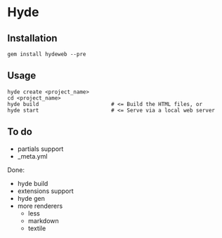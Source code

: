 Hyde
====

Installation
------------

    gem install hydeweb --pre

Usage
-----

    hyde create <project_name> 
    cd <project_name>
    hyde build                       # <= Build the HTML files, or
    hyde start                       # <= Serve via a local web server

To do
-----

 - partials support
 - _meta.yml 

Done:

 - hyde build
 - extensions support
 - hyde gen
 - more renderers
   - less
   - markdown
   - textile
